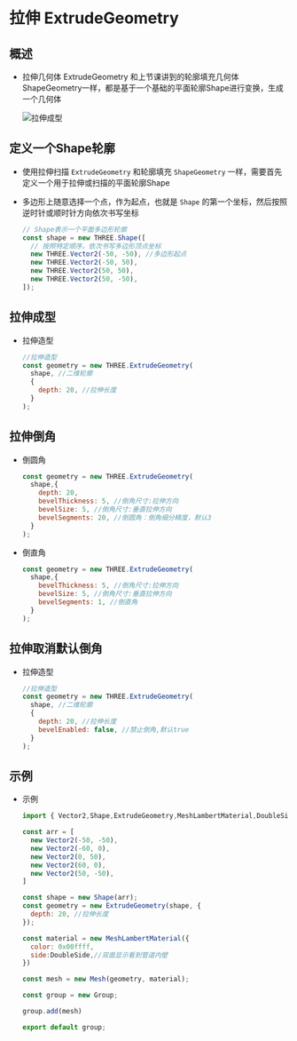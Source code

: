# 拉伸 ExtrudeGeometry

## 概述

+ 拉伸几何体 ExtrudeGeometry 和上节课讲到的轮廓填充几何体ShapeGeometry一样，都是基于一个基础的平面轮廓Shape进行变换，生成一个几何体

  ![拉伸成型](images/拉伸成型.png)

## 定义一个Shape轮廓

+ 使用拉伸扫描 `ExtrudeGeometry` 和轮廓填充 `ShapeGeometry` 一样，需要首先定义一个用于拉伸或扫描的平面轮廓Shape

+ 多边形上随意选择一个点，作为起点，也就是 `Shape` 的第一个坐标，然后按照逆时针或顺时针方向依次书写坐标

  ```js
  // Shape表示一个平面多边形轮廓
  const shape = new THREE.Shape([
    // 按照特定顺序，依次书写多边形顶点坐标
    new THREE.Vector2(-50, -50), //多边形起点
    new THREE.Vector2(-50, 50),
    new THREE.Vector2(50, 50),
    new THREE.Vector2(50, -50),
  ]);
  ```

## 拉伸成型

+ 拉伸造型

  ```js
  //拉伸造型
  const geometry = new THREE.ExtrudeGeometry(
    shape, //二维轮廓
    {
      depth: 20, //拉伸长度
    }
  );
  ```

## 拉伸倒角

+ 倒圆角

  ```js
  const geometry = new THREE.ExtrudeGeometry(
    shape,{
      depth: 20,
      bevelThickness: 5, //倒角尺寸:拉伸方向
      bevelSize: 5, //倒角尺寸:垂直拉伸方向
      bevelSegments: 20, //倒圆角：倒角细分精度，默认3
    }
  );

  ```

+ 倒直角

  ```js
  const geometry = new THREE.ExtrudeGeometry(
    shape,{
      bevelThickness: 5, //倒角尺寸:拉伸方向
      bevelSize: 5, //倒角尺寸:垂直拉伸方向
      bevelSegments: 1, //倒直角
    }
  );
  ```

## 拉伸取消默认倒角

+ 拉伸造型

  ```js
  //拉伸造型
  const geometry = new THREE.ExtrudeGeometry(
    shape, //二维轮廓
    {
      depth: 20, //拉伸长度
      bevelEnabled: false, //禁止倒角,默认true
    }
  );
  ```

## 示例

+ 示例

  ```js
  import { Vector2,Shape,ExtrudeGeometry,MeshLambertMaterial,DoubleSide,Mesh,Group} from 'three';

  const arr = [
    new Vector2(-50, -50),
    new Vector2(-60, 0),
    new Vector2(0, 50),
    new Vector2(60, 0),
    new Vector2(50, -50),
  ]

  const shape = new Shape(arr);
  const geometry = new ExtrudeGeometry(shape, {
    depth: 20, //拉伸长度
  });

  const material = new MeshLambertMaterial({
    color: 0x00ffff,
    side:DoubleSide,//双面显示看到管道内壁
  })

  const mesh = new Mesh(geometry, material);

  const group = new Group;

  group.add(mesh)

  export default group;
  ```
